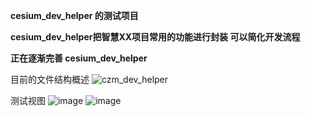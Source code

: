 **cesium_dev_helper 的测试项目**

**cesium_dev_helper把智慧XX项目常用的功能进行封装 可以简化开发流程**

**正在逐渐完善 cesium_dev_helper**


目前的文件结构概述
![czm_dev_helper](https://github.com/Henri-lab/czm_dev_helper/assets/62045411/91641bca-f0c4-4174-9178-04d31eb7d573)

测试视图
![image](https://github.com/Henri-lab/czm_dev_helper/assets/test/login.png)
![image](https://github.com/Henri-lab/czm_dev_helper/assets/test/cesium.png)


